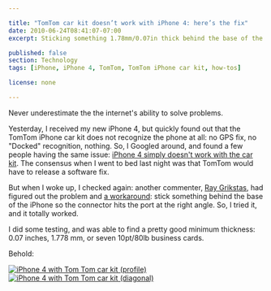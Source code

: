 ```yaml
---

title: "TomTom car kit doesn’t work with iPhone 4: here’s the fix"
date: 2010-06-24T08:41:07-07:00
excerpt: Sticking something 1.78mm/0.07in thick behind the base of the iPhone 4 when sticking it into the iPhone car kit gets the kit to recognize the 30 pin dock connector.

published: false
section: Technology
tags: [iPhone, iPhone 4, TomTom, TomTom iPhone car kit, how-tos]

license: none

---
```


Never underestimate the the internet's ability to solve problems.

Yesterday, I received my new iPhone 4, but quickly found out that the TomTom iPhone car kit does not recognize the phone at all: no GPS fix, no "Docked" recognition, nothing. So, I Googled around, and found a few people having the same issue: [iPhone 4 simply doesn't work with the car kit][1]. The consensus when I went to bed last night was that TomTom would have to release a software fix.

But when I woke up, I checked again: another commenter, [Ray Grikstas][2], had figured out the problem and [a workaround][3]: stick something behind the base of the iPhone so the connector hits the port at the right angle. So, I tried it, and it totally worked.

I did some testing, and was able to find a pretty good minimum thickness: 0.07 inches, 1.778 mm, or seven 10pt/80lb business cards.

Behold:

[![iPhone 4 with Tom Tom car kit (profile)][4]][5]  
[![iPhone 4 with Tom Tom car kit (diagonal)][6]][7]

[1]: https://discussions.apple.com/message/11742516#11742516 "Apple Support Communities: iphone 4 and tomtom car kit, post by bpeacock22"
[2]: https://discussions.apple.com/people/Ray%20Grikstas "Ray Grikstas’s profile on Apple Support Communities"
[3]: https://discussions.apple.com/message/11744346#11744346 "Apple Support Communities: iphone 4 and tomtom car kit, post by Ray Grikstas"
[4]: http://farm2.staticflickr.com/1160/4729942929_a5b4bbe92c_z.jpg
[5]: http://www.flickr.com/photos/itafroma/4729942929/ "iPhone 4 with Tom Tom car kit [profile] on Flickr"
[6]: http://farm2.staticflickr.com/1319/4729943291_d0e98a2360_z.jpg
[7]: http://www.flickr.com/photos/itafroma/4729943291/ "iPhone 4 with Tom Tom car kit [diagonal] on Flickr"
